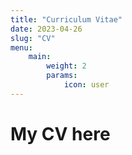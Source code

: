 ```yaml
---
title: "Curriculum Vitae"
date: 2023-04-26
slug: "CV"
menu:
    main:
        weight: 2
        params: 
            icon: user
---
```

# My CV here